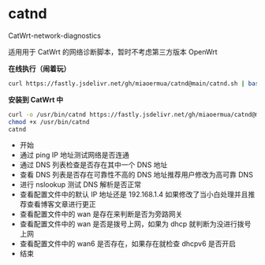 # catnd
CatWrt-network-diagnostics

适用用于 CatWrt 的网络诊断脚本，暂时不考虑第三方版本 OpenWrt

**在线执行（闹着玩）**

```bash
curl https://fastly.jsdelivr.net/gh/miaoermua/catnd@main/catnd.sh | bash
```

**安装到 CatWrt 中**

```bash
curl -o /usr/bin/catnd https://fastly.jsdelivr.net/gh/miaoermua/catnd@main/catnd.sh
chmod +x /usr/bin/catnd
catnd
```

- 开始
- 通过 ping IP 地址测试网络是否连通
- 通过 DNS 列表检查是否存在其中一个 DNS 地址
- 查看 DNS 列表是否存在可靠性不高的 DNS 地址推荐用户修改为高可靠 DNS
- 进行 nslookup 测试 DNS 解析是否正常
- 查看配置文件中的默认 IP 地址还是 192.168.1.4 如果修改了当小白处理并且推荐查看博客文章进行更正
- 查看配置文件中的 wan 是存在来判断是否为旁路网关
- 查看配置文件中的 wan 是否是拨号上网，如果为 dhcp 就判断为没进行拨号上网
- 查看配置文件中的 wan6 是否存在，如果存在就检查 dhcpv6 是否开启
- 结束